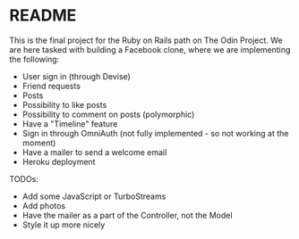 # README

This is the final project for the Ruby on Rails path on The Odin Project.
We are here tasked with building a Facebook clone, where we are implementing the following:

* User sign in (through Devise)
* Friend requests
* Posts 
* Possibility to like posts
* Possibility to comment on posts (polymorphic)
* Have a "Timeline" feature
* Sign in through OmniAuth (not fully implemented - so not working at the moment)
* Have a mailer to send a welcome email
* Heroku deployment


TODOs:
* Add some JavaScript or TurboStreams
* Add photos
* Have the mailer as a part of the Controller, not the Model
* Style it up more nicely